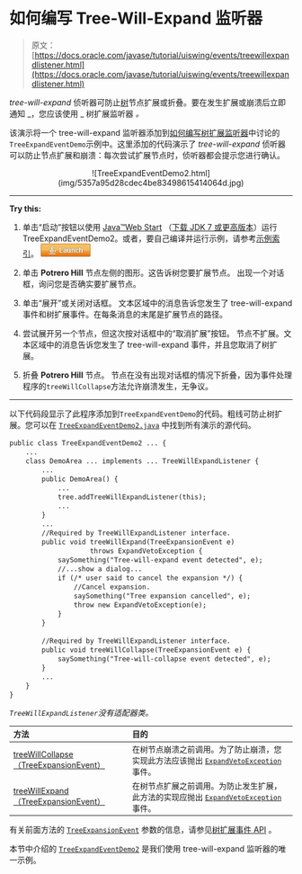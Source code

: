 # 如何编写 Tree-Will-Expand 监听器

> 原文： [https://docs.oracle.com/javase/tutorial/uiswing/events/treewillexpandlistener.html](https://docs.oracle.com/javase/tutorial/uiswing/events/treewillexpandlistener.html)

_tree-will-expand_ 侦听器可防止[树](../components/tree.html)节点扩展或折叠。要在发生扩展或崩溃后立即通知 _，您应该使用 _ 树扩展监听器 _。_

该演示将一个 tree-will-expand 监听器添加到[如何编写树扩展监听器](treeexpansionlistener.html)中讨论的`TreeExpandEventDemo`示例中。这里添加的代码演示了 _tree-will-expand_ 侦听器可以防止节点扩展和崩溃：每次尝试扩展节点时，侦听器都会提示您进行确认。

<center>![TreeExpandEventDemo2.html](img/5357a95d28cdec4be83498615414064d.jpg)</center>

* * *

**Try this:** 

1.  单击“启动”按钮以使用 [Java™Web Start](http://www.oracle.com/technetwork/java/javase/javawebstart/index.html) （[下载 JDK 7 或更高版本](http://www.oracle.com/technetwork/java/javase/downloads/index.html)）运行 TreeExpandEventDemo2。或者，要自己编译并运行示例，请参考[示例索引](../examples/events/index.html#TreeExpandEventDemo2)。 [![Launches the TreeExpandEventDemo2 example](img/4707a69a17729d71c56b2bdbbb4cc61c.jpg)](https://docs.oracle.com/javase/tutorialJWS/samples/uiswing/TreeExpandEventDemo2Project/TreeExpandEventDemo2.jnlp) 

2.  单击 **Potrero Hill** 节点左侧的图形。这告诉树您要扩展节点。
    出现一个对话框，询问您是否确实要扩展节点。
3.  单击“展开”或关闭对话框。
    文本区域中的消息告诉您发生了 tree-will-expand 事件和树扩展事件。在每条消息的末尾是扩展节点的路径。
4.  尝试展开另一个节点，但这次按对话框中的“取消扩展”按钮。
    节点不扩展。文本区域中的消息告诉您发生了 tree-will-expand 事件，并且您取消了树扩展。
5.  折叠 **Potrero Hill** 节点。
    节点在没有出现对话框的情况下折叠，因为事件处理程序的`treeWillCollapse`方法允许崩溃发生，无争议。

* * *

以下代码段显示了此程序添加到`TreeExpandEventDemo`的代码。粗线可防止树扩展。您可以在 [`TreeExpandEventDemo2.java`](../examples/events/TreeExpandEventDemo2Project/src/events/TreeExpandEventDemo2.java) 中找到所有演示的源代码。

```
public class TreeExpandEventDemo2 ... {
    ...
    class DemoArea ... implements ... TreeWillExpandListener {
        ...
        public DemoArea() {
            ...
            tree.addTreeWillExpandListener(this);
            ...
        }
        ...
        //Required by TreeWillExpandListener interface.
        public void treeWillExpand(TreeExpansionEvent e) 
                    throws ExpandVetoException {
            saySomething("Tree-will-expand event detected", e);
            //...show a dialog...
            if (/* user said to cancel the expansion */) {
                //Cancel expansion.
                saySomething("Tree expansion cancelled", e);
                throw new ExpandVetoException(e);
            }
        }

        //Required by TreeWillExpandListener interface.
        public void treeWillCollapse(TreeExpansionEvent e) {
            saySomething("Tree-will-collapse event detected", e);
        }
        ...
    }
}

```

_`TreeWillExpandListener`没有适配器类。_

| 方法 | 目的 |
| :-- | :-- |
| [treeWillCollapse（TreeExpansionEvent）](https://docs.oracle.com/javase/8/docs/api/javax/swing/event/TreeWillExpandListener.html#treeWillCollapse-javax.swing.event.TreeExpansionEvent-) | 在树节点崩溃之前调用。为了防止崩溃，您实现此方法应该抛出 [`ExpandVetoException`](https://docs.oracle.com/javase/8/docs/api/javax/swing/tree/ExpandVetoException.html) 事件。 |
| [treeWillExpand（TreeExpansionEvent）](https://docs.oracle.com/javase/8/docs/api/javax/swing/event/TreeWillExpandListener.html#treeWillExpand-javax.swing.event.TreeExpansionEvent-) | 在树节点扩展之前调用。为防止发生扩展，此方法的实现应抛出 [`ExpandVetoException`](https://docs.oracle.com/javase/8/docs/api/javax/swing/tree/ExpandVetoException.html) 事件。 |

有关前面方法的 [`TreeExpansionEvent`](https://docs.oracle.com/javase/8/docs/api/javax/swing/event/TreeExpansionEvent.html) 参数的信息，请参见[树扩展事件 API](treeexpansionlistener.html#api) 。

本节中介绍的 [`TreeExpandEventDemo2`](../examples/events/index.html#TreeExpandEventDemo2) 是我们使用 tree-will-expand 监听器的唯一示例。